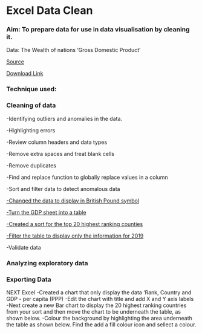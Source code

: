 # Excel Data Clean

### Aim: To prepare data for use in data visualisation by cleaning it.

Data: The Wealth of nations ‘Gross Domestic Product’

[Source](https://1drv.ms/x/s!AqxELen_d2qhj3v0eawsrdiaGKN0)

[Download Link](https://1drv.ms/x/s!AqxELen_d2qhj3v0eawsrdiaGKN0)

### Technique used:

### Cleaning of data

-Identifying outliers and anomalies in the data.

-Highlighting errors

-Review column headers and data types

-Remove extra spaces and treat blank cells

-Remove duplicates

-Find and replace function to globally replace values in a column

-Sort and filter data to detect anomalous data

[-Changed the data to display in British Pound symbol](https://1drv.ms/x/s!AqxELen_d2qhj30zWxcyeWBrm1gb)

[-Turn the GDP sheet into a table](https://1drv.ms/x/s!AqxELen_d2qhj30zWxcyeWBrm1gb)

[-Created a sort for the top 20 highest ranking counties](https://1drv.ms/x/s!AqxELen_d2qhj30zWxcyeWBrm1gb)

[-Filter the table to display only the information for 2019](https://1drv.ms/x/s!AqxELen_d2qhj30zWxcyeWBrm1gb)

-Validate data

### Analyzing exploratory data

### Exporting Data
















NEXT Excel
-Created a chart that only display the data ‘Rank, Country and GDP - per capita (PPP)
-Edit the chart with title and add X and Y axis labels
-Next create a new Bar chart to display the 20 highest ranking countries from your sort and then move the chart to be underneath the table, as shown below.
-Colour the background by highlighting the area underneath the table as shown below. Find the add a fill colour icon and sellect a colour.
